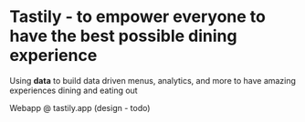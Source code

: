 # Tastily - to empower everyone to have the best possible dining experience
Using **data** to build data driven menus, analytics, and more to have amazing experiences dining and eating out

Webapp @ tastily.app (design - todo)
